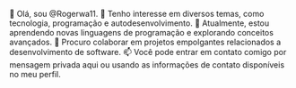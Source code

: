 👋 Olá, sou @Rogerwa11.
👀 Tenho interesse em diversos temas, como tecnologia, programação e autodesenvolvimento.
🌱 Atualmente, estou aprendendo novas linguagens de programação e explorando conceitos avançados.
💞️ Procuro colaborar em projetos empolgantes relacionados a desenvolvimento de software.
📫 Você pode entrar em contato comigo por mensagem privada aqui ou usando as informações de contato disponíveis no meu perfil.

<!---
Rogerwa11/Rogerwa11 is a ✨ special ✨ repository because its `README.md` (this file) appears on your GitHub profile.
You can click the Preview link to take a look at your changes.
--->
